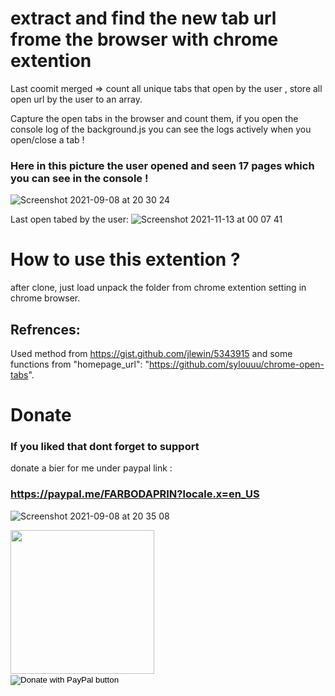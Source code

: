 # extract and find the new tab url frome the browser with chrome extention

Last coomit merged => count all unique tabs that open by the user , store all open url by the user to an array.

Capture the open tabs in the browser and count them, if you open the console log of the background.js you can see the logs actively when you open/close a tab !

### Here in this picture the user opened and seen 17 pages which you can see in the console ! 

![Screenshot 2021-09-08 at 20 30 24](https://user-images.githubusercontent.com/17232450/132565143-7a591486-c365-4fb4-8f3a-2ba2efa96c97.png)


Last open tabed by the user:
![Screenshot 2021-11-13 at 00 07 41](https://user-images.githubusercontent.com/17232450/141594145-d8c06585-4deb-4baf-984b-585955fca166.png)

# How to use this extention ?

after clone, just load unpack the folder from chrome extention setting in chrome browser.

## Refrences:
Used method from https://gist.github.com/jlewin/5343915 and some functions from "homepage_url": "https://github.com/sylouuu/chrome-open-tabs".

# Donate


### If you liked that dont forget to support
donate a bier for me under paypal link :

### https://paypal.me/FARBODAPRIN?locale.x=en_US


![Screenshot 2021-09-08 at 20 35 08](https://user-images.githubusercontent.com/17232450/132565783-4d857ff6-6ff9-47b4-81b5-a52f2283e55c.png)


<img src="https://user-images.githubusercontent.com/17232450/132566016-c716891f-8bdc-43c3-b057-854d9d244ee0.jpg" width= "230px">

<form action="https://www.paypal.com/donate" method="post" target="_top">
<input type="hidden" name="hosted_button_id" value="KZCP6RUTYSS44" />
<input type="image" src="https://paypal.me/FARBODAPRIN?locale.x=en_US" border="0" name="submit" title="PayPal - The safer, easier way to pay online!" alt="Donate with PayPal button" />
<img alt="" border="0" src="https://paypal.me/FARBODAPRIN?locale.x=en_US" width="1" height="1" />
</form>

